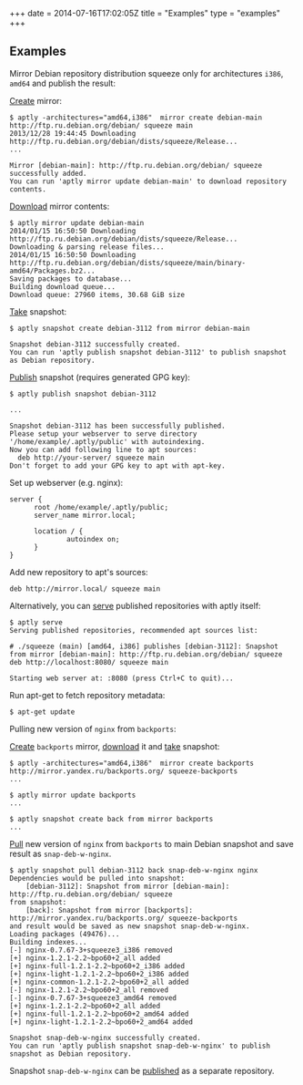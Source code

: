+++
date = 2014-07-16T17:02:05Z
title = "Examples"
type = "examples"
+++

Examples
--------

Mirror Debian repository distribution squeeze only for architectures
`i386`, `amd64` and publish the result:

[Create](#aptly-mirror-create) mirror:

    $ aptly -architectures="amd64,i386"  mirror create debian-main http://ftp.ru.debian.org/debian/ squeeze main
    2013/12/28 19:44:45 Downloading http://ftp.ru.debian.org/debian/dists/squeeze/Release...
    ...

    Mirror [debian-main]: http://ftp.ru.debian.org/debian/ squeeze successfully added.
    You can run 'aptly mirror update debian-main' to download repository contents.

[Download](#aptly-mirror-update) mirror contents:

    $ aptly mirror update debian-main
    2014/01/15 16:50:50 Downloading http://ftp.ru.debian.org/debian/dists/squeeze/Release...
    Downloading & parsing release files...
    2014/01/15 16:50:50 Downloading http://ftp.ru.debian.org/debian/dists/squeeze/main/binary-amd64/Packages.bz2...
    Saving packages to database...
    Building download queue...
    Download queue: 27960 items, 30.68 GiB size

[Take](#aptly-snapshot-create) snapshot:

    $ aptly snapshot create debian-3112 from mirror debian-main

    Snapshot debian-3112 successfully created.
    You can run 'aptly publish snapshot debian-3112' to publish snapshot as Debian repository.

[Publish](#aptly-publish-snapshot) snapshot (requires generated GPG
key):

    $ aptly publish snapshot debian-3112

    ...

    Snapshot debian-3112 has been successfully published.
    Please setup your webserver to serve directory '/home/example/.aptly/public' with autoindexing.
    Now you can add following line to apt sources:
      deb http://your-server/ squeeze main
    Don't forget to add your GPG key to apt with apt-key.

Set up webserver (e.g. nginx):

    server {
          root /home/example/.aptly/public;
          server_name mirror.local;

          location / {
                  autoindex on;
          }
    }

Add new repository to apt's sources:

    deb http://mirror.local/ squeeze main

Alternatively, you can [serve](#aptly-serve) published repositories with
aptly itself:

    $ aptly serve
    Serving published repositories, recommended apt sources list:

    # ./squeeze (main) [amd64, i386] publishes [debian-3112]: Snapshot from mirror [debian-main]: http://ftp.ru.debian.org/debian/ squeeze
    deb http://localhost:8080/ squeeze main

    Starting web server at: :8080 (press Ctrl+C to quit)...

Run apt-get to fetch repository metadata:

    $ apt-get update

Pulling new version of `nginx` from `backports`:

[Create](#aptly-mirror-create) `backports` mirror,
[download](#aptly-mirror-update) it and [take](#aplty-snapshot-create)
snapshot:

    $ aptly -architectures="amd64,i386"  mirror create backports http://mirror.yandex.ru/backports.org/ squeeze-backports
    ...

    $ aptly mirror update backports
    ...

    $ aptly snapshot create back from mirror backports
    ...

[Pull](#aptly-snapshot-pull) new version of `nginx` from `backports` to
main Debian snapshot and save result as `snap-deb-w-nginx`.

    $ aptly snapshot pull debian-3112 back snap-deb-w-nginx nginx
    Dependencies would be pulled into snapshot:
        [debian-3112]: Snapshot from mirror [debian-main]: http://ftp.ru.debian.org/debian/ squeeze
    from snapshot:
        [back]: Snapshot from mirror [backports]: http://mirror.yandex.ru/backports.org/ squeeze-backports
    and result would be saved as new snapshot snap-deb-w-nginx.
    Loading packages (49476)...
    Building indexes...
    [-] nginx-0.7.67-3+squeeze3_i386 removed
    [+] nginx-1.2.1-2.2~bpo60+2_all added
    [+] nginx-full-1.2.1-2.2~bpo60+2_i386 added
    [+] nginx-light-1.2.1-2.2~bpo60+2_i386 added
    [+] nginx-common-1.2.1-2.2~bpo60+2_all added
    [-] nginx-1.2.1-2.2~bpo60+2_all removed
    [-] nginx-0.7.67-3+squeeze3_amd64 removed
    [+] nginx-1.2.1-2.2~bpo60+2_all added
    [+] nginx-full-1.2.1-2.2~bpo60+2_amd64 added
    [+] nginx-light-1.2.1-2.2~bpo60+2_amd64 added

    Snapshot snap-deb-w-nginx successfully created.
    You can run 'aptly publish snapshot snap-deb-w-nginx' to publish snapshot as Debian repository.

Snapshot `snap-deb-w-nginx` can be [published](#aptly-publish-snapshot)
as a separate repository.
